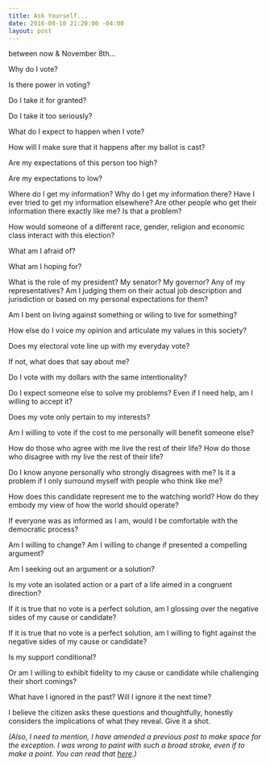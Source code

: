 ```yaml
---
title: Ask Yourself...
date: 2016-08-10 21:20:00 -04:00
layout: post
---
```


between now & November 8th…

Why do I vote?

Is there power in voting?

Do I take it for granted?

Do I take it too seriously?

What do I expect to happen when I vote?

How will I make sure that it happens after my ballot is cast?

Are my expectations of this person too high?

Are my expectations to low?

Where do I get my information?
Why do I get my information there?
Have I ever tried to get my information elsewhere?
Are other people who get their information there exactly like me?
Is that a problem?

How would someone of a different race, gender, religion and economic class interact with this election?

What am I afraid of?

What am I hoping for?

What is the role of my president? My senator? My governor? Any of my representatives?
Am I judging them on their actual job description and jurisdiction or based on my personal expectations for them?

Am I bent on living against something or wiling to live for something?

How else do I voice my opinion and articulate my values in this society?

Does my electoral vote line up with my everyday vote?

If not, what does that say about me?

Do I vote with my dollars with the same intentionality?

Do I expect someone else to solve my problems?
Even if I need help, am I willing to accept it?

Does my vote only pertain to my interests?

Am I willing to vote if the cost to me personally will benefit someone else?

How do those who agree with me live the rest of their life?
How do those who disagree with my live the rest of their life?

Do I know anyone personally who strongly disagrees with me?
Is it a problem if I only surround myself with people who think like me?

How does this candidate represent me to the watching world?
How do they embody my view of how the world should operate?

If everyone was as informed as I am, would I be comfortable with the democratic process?

Am I willing to change?
Am I willing to change if presented a compelling argument?

Am I seeking out an argument or a solution?

Is my vote an isolated action or a part of a life aimed in a congruent direction?

If it is true that no vote is a perfect solution, am I glossing over the negative sides of my cause or candidate?

If it is true that no vote is a perfect solution, am I willing to fight against the negative sides of my cause or candidate?

Is my support conditional?

Or am I willing to exhibit fidelity to my cause or candidate while challenging their short comings?

What have I ignored in the past?
Will I ignore it the next time?

I believe the citizen asks these questions and thoughtfully, honestly considers the implications of what they reveal. Give it a shot. 

*(Also, I need to mention, I have amended a previous post to make space for the exception. I was wrong to paint with such a broad stroke, even if to make a point. You can read that [here](http://samuelmelden.com/2016/08/03/3rd-party-politics-and-consumerism/).)*